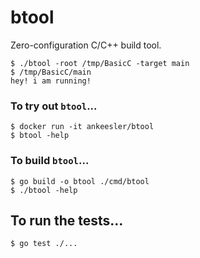 # btool

Zero-configuration C/C++ build tool.

```
$ ./btool -root /tmp/BasicC -target main
$ /tmp/BasicC/main
hey! i am running!
```

### To try out `btool`...

```
$ docker run -it ankeesler/btool
$ btool -help
```

### To build `btool`...

```
$ go build -o btool ./cmd/btool
$ ./btool -help
```

## To run the tests...

```
$ go test ./...
```
